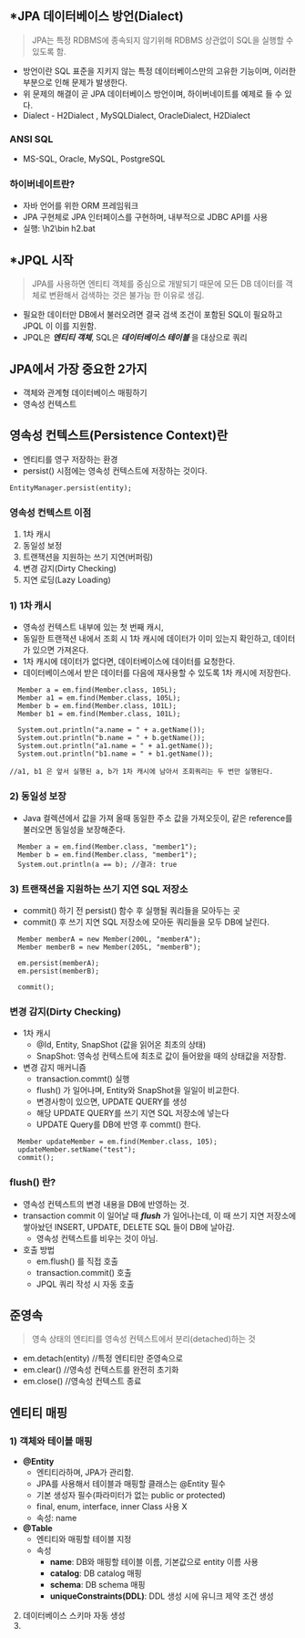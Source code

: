 ## *JPA 데이터베이스 방언(Dialect)
> JPA는 특정 RDBMS에 종속되지 않기위해 RDBMS 상관없이 SQL을 실행할 수 있도록 함.
- 방언이란 SQL 표준을 지키지 않는 특정 데이터베이스만의 고유한 기능이며, 이러한 부분으로 인해 문제가 발생한다.
- 위 문제의 해결이 곧 JPA 데이터베이스 방언이며, 하이버네이트를 예제로 들 수 있다.
- Dialect - H2Dialect , MySQLDialect, OracleDialect, H2Dialect

### ANSI SQL
- MS-SQL, Oracle, MySQL, PostgreSQL

### 하이버네이트란?
- 자바 언어를 위한 ORM 프레임워크
- JPA 구현체로 JPA 인터페이스를 구현하며, 내부적으로 JDBC API를 사용
- 실행: \h2\bin h2.bat

## *JPQL 시작
> JPA를 사용하면 엔티티 객체를 중심으로 개발되기 때문에 모든 DB 데이터를 객체로 변환해서 검색하는 것은 불가능 한 이유로 생김.
- 필요한 데이터만 DB에서 불러오려면 결국 검색 조건이 포함된 SQL이 필요하고 JPQL 이 이를 지원함.
- JPQL은 ***엔티티 객체***, SQL은 ***데이터베이스 테이블*** 을 대상으로 쿼리

## JPA에서 가장 중요한 2가지
- 객체와 관계형 데이터베이스 매핑하기
- 영속성 컨텍스트

## 영속성 컨텍스트(Persistence Context)란
- 엔티티를 영구 저장하는 환경
- persist() 시점에는 영속성 컨텍스트에 저장하는 것이다.

```
EntityManager.persist(entity);
```
### 영속성 컨텍스트 이점
1) 1차 캐시
2) 동일성 보정
3) 트랜잭션을 지원하는 쓰기 지연(버퍼링)
4) 변경 감지(Dirty Checking)
5) 지연 로딩(Lazy Loading)

###  1) 1차 캐시
- 영속성 컨텍스트 내부에 있는 첫 번째 캐시,
- 동일한 트랜잭션 내에서 조회 시 1차 캐시에 데이터가 이미 있는지 확인하고, 데이터가 있으면 가져온다.
- 1차 캐시에 데이터가 없다면, 데이터베이스에 데이터를 요청한다.
- 데이터베이스에서 받은 데이터를 다음에 재사용할 수 있도록 1차 캐시에 저장한다.

```
  Member a = em.find(Member.class, 105L);
  Member a1 = em.find(Member.class, 105L);
  Member b = em.find(Member.class, 101L);
  Member b1 = em.find(Member.class, 101L);
  
  System.out.println("a.name = " + a.getName());
  System.out.println("b.name = " + b.getName());
  System.out.println("a1.name = " + a1.getName());
  System.out.println("b1.name = " + b1.getName());

//a1, b1 은 앞서 실행된 a, b가 1차 캐시에 남아서 조회쿼리는 두 번만 실행된다.
```
### 2) 동일성 보장
- Java 컬렉션에서 값을 가져 올때 동일한 주소 값을 가져오듯이, 같은 reference를 불러오면 동일성을 보장해준다.
```
  Member a = em.find(Member.class, "member1");
  Member b = em.find(Member.class, "member1");
  System.out.println(a == b); //결과: true
```

### 3) 트랜잭션을 지원하는 쓰기 지연 SQL 저장소
- commit() 하기 전 persist() 함수 후 실행될 쿼리들을 모아두는 곳
- commit() 후 쓰기 지연 SQL 저장소에 모아둔 쿼리들을 모두 DB에 날린다.

```
  Member memberA = new Member(200L, "memberA");
  Member memberB = new Member(205L, "memberB");

  em.persist(memberA);
  em.persist(memberB);
  
  commit();
```

### 변경 감지(Dirty Checking)
- 1차 캐시
  - @Id, Entity, SnapShot (값을 읽어온 최초의 상태)
  - SnapShot: 영속성 컨텍스트에 최초로 값이 들어왔을 때의 상태값을 저장함.
- 변경 감지 매커니즘
  - transaction.commt() 실행
  - flush() 가 일어나며, Entity와 SnapShot을 일일이 비교한다.
  - 변경사항이 있으면, UPDATE QUERY를 생성
  - 해당 UPDATE QUERY를 쓰기 지연 SQL 저장소에 넣는다
  - UPDATE Query를 DB에 반영 후 commt() 한다.

```
  Member updateMember = em.find(Member.class, 105);
  updateMember.setName("test");
  commit();
```

### flush() 란?
- 영속성 컨텍스트의 변경 내용을 DB에 반영하는 것.
- transaction commit 이 일어날 때 ***flush*** 가 일어나는데, 이 때 쓰기 지연 저장소에 쌓아놨던 INSERT, UPDATE, DELETE SQL 들이 DB에 날아감.
  - 영속성 컨텍스트를 비우는 것이 아님.
- 호출 방법
  - em.flush() 를 직접 호출
  - transaction.commit() 호출
  - JPQL 쿼리 작성 시 자동 호출

## 준영속
> 영속 상태의 엔티티를 영속성 컨텍스트에서 분리(detached)하는 것
- em.detach(entity) //특정 엔티티만 준영속으로
- em.clear() //영속성 컨텍스트를 완전히 초기화
- em.close() //영속성 컨텍스트 종료

## 엔티티 매핑
### 1) 객체와 테이블 매핑
- **@Entity**
  - 엔티티라하며, JPA가 관리함.
  - JPA를 사용해서 테이블과 매핑할 클래스는 @Entity 필수
  - 기본 생성자 필수(파라미터가 없는 public or protected)
  - final, enum, interface, inner Class 사용 X
  - 속성: name
- **@Table**
  - 엔티티와 매핑할 테이블 지정
  - 속성
    - **name**: DB와 매핑할 테이블 이름, 기본값으로 entity 이름 사용
    - **catalog**: DB catalog 매핑
    - **schema**: DB schema 매핑
    - **uniqueConstraints(DDL)**: DDL 생성 시에 유니크 제약 조건 생성

2) 데이터베이스 스키마 자동 생성
3) 